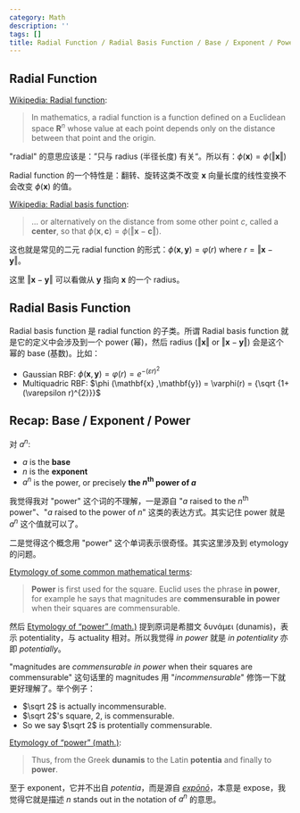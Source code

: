 ```yaml
---
category: Math
description: ''
tags: []
title: Radial Function / Radial Basis Function / Base / Exponent / Power
---
```


## Radial Function

[Wikipedia: Radial function](https://en.wikipedia.org/wiki/Radial_function):

> In mathematics, a radial function is a function defined on a Euclidean space $\mathbf{R}^n$ whose value at each point depends only on the distance between that point and the origin.

"radial" 的意思应该是：”只与 radius (半径长度) 有关“。所以有：$\phi (\mathbf{x} )=\phi (\Vert \mathbf{x} \Vert)$

Radial function 的一个特性是：翻转、旋转这类不改变 $\mathbf{x}$ 向量长度的线性变换不会改变 $\phi (\mathbf{x})$ 的值。

[Wikipedia: Radial basis function](https://en.wikipedia.org/wiki/Radial_basis_function):

> ... or alternatively on the distance from some other point $c$, called a **center**, so that $\phi (\mathbf{x} ,\mathbf{c})=\phi (\Vert \mathbf{x} - \mathbf{c} \Vert)$.

这也就是常见的二元 radial function 的形式：$\phi (\mathbf{x} ,\mathbf{y}) = \varphi(r)$ where $r= \Vert \mathbf{x} - \mathbf{y} \Vert$。

这里 $\Vert \mathbf{x} - \mathbf{y} \Vert$ 可以看做从 $\mathbf{y}$ 指向 $\mathbf{x}$ 的一个 radius。

## Radial Basis Function

Radial basis function 是 radial function 的子类。所谓 Radial basis function 就是它的定义中会涉及到一个 power (幂)，然后 radius ($\Vert \mathbf{x} \Vert$ or $\Vert \mathbf{x} - \mathbf{y} \Vert$) 会是这个幂的 base (基数)。比如：

- Gaussian RBF: ${\phi (\mathbf{x} ,\mathbf{y}) = \varphi(r) = e^{-(\varepsilon r)^{2}}}$
- Multiquadric RBF: $\phi (\mathbf{x} ,\mathbf{y}) = \varphi(r) = {\sqrt {1+(\varepsilon r)^{2}}}$

## Recap: Base / Exponent / Power

对 $a^n$:

- $a$ is the **base**
- $n$ is the **exponent**
- $a^n$ is the power, or precisely **the $n^{\text{th}}$ power of $a$**

我觉得我对 "power" 这个词的不理解，一是源自 "$a$ raised to the $n^{\text{th}}$ power"、"$a$ raised to the power of $n$" 这类的表达方式。其实记住 power 就是 $a^n$ 这个值就可以了。

二是觉得这个概念用 "power" 这个单词表示很奇怪。其实这里涉及到 etymology 的问题。

[Etymology of some common mathematical terms](http://www-history.mcs.st-andrews.ac.uk/Miscellaneous/Mathematical_notation.html): 

> **Power** is first used for the square. Euclid uses the phrase **in power**, for example he says that magnitudes are **commensurable in power** when their squares are commensurable.

然后 [Etymology of “power” (math.)](https://hsm.stackexchange.com/a/3255) 提到原词是希腊文 δυνάμει (dunamis)，表示 potentiality，与 actuality 相对。所以我觉得 _in power_ 就是 _in potentiality_ 亦即 _potentially_。

"magnitudes are _commensurable in power_ when their squares are commensurable" 这句话里的 magnitudes 用 "_incommensurable_" 修饰一下就更好理解了。举个例子：

- $\sqrt 2$ is actually incommensurable.
- $\sqrt 2$'s square, $2$, is commensurable.
- So we say $\sqrt 2$ is protentially commensurable.

[Etymology of “power” (math.)](https://hsm.stackexchange.com/a/3255):

> Thus, from the Greek **dunamis** to the Latin **potentia** and finally to **power**.

至于 exponent，它并不出自 _potentia_，而是源自 [_expōnō_](https://en.wiktionary.org/wiki/expono#Latin)，本意是 expose，我觉得它就是描述 $n$ stands out in the notation of $a^n$ 的意思。